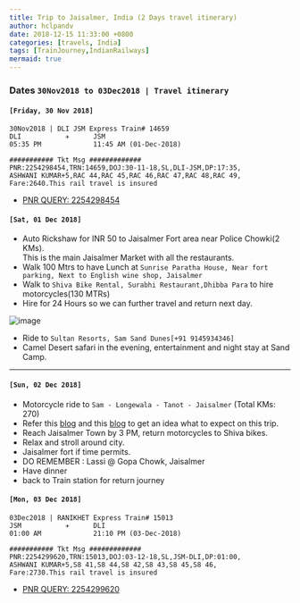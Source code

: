 ```yaml
---
title: Trip to Jaisalmer, India (2 Days travel itinerary)
author: hclpandv
date: 2018-12-15 11:33:00 +0800
categories: [travels, India]
tags: [TrainJourney,IndianRailways]
mermaid: true
---
```


### Dates `30Nov2018 to 03Dec2018 | Travel itinerary` 

#### `[Friday, 30 Nov 2018]`

```
30Nov2018 | DLI JSM Express Train# 14659
DLI           ✈      JSM
05:35 PM             11:45 AM (01-Dec-2018)

########### Tkt Msg #############
PNR:2254298454,TRN:14659,DOJ:30-11-18,SL,DLI-JSM,DP:17:35,
ASHWANI KUMAR+5,RAC 44,RAC 45,RAC 46,RAC 47,RAC 48,RAC 49,
Fare:2640.This rail travel is insured
```  
* [PNR QUERY: 2254298454](https://erail.in/pnr-status/2254298454) 

####  `[Sat, 01 Dec 2018]`

* Auto Rickshaw for INR 50 to Jaisalmer Fort area near Police Chowki(2 KMs).   
  This is the main Jaisalmer Market with all the restaurants.
* Walk 100 Mtrs to have Lunch at `Sunrise Paratha House, Near fort parking, Next to English wine shop, Jaisalmer`  
* Walk to `Shiva Bike Rental, Surabhi Restaurant,Dhibba Para` to hire motorcycles(130 MTRs)
* Hire for 24 Hours so we can further travel and return next day.

![image](https://user-images.githubusercontent.com/13016162/48720798-79cacd80-ec46-11e8-9f1a-10c833202498.png)

* Ride to `Sultan Resorts, Sam Sand Dunes[+91 9145934346]`
* Camel Desert safari in the evening, entertainment and night stay at Sand Camp.

***

####  `[Sun, 02 Dec 2018]`
* Motorcycle ride to `Sam - Longewala - Tanot - Jaisalmer` (Total KMs: 270)
* Refer this [blog](https://www.tripoto.com/trip/in-and-around-jaisalmer-tales-from-the-western-border-596db91c3caa3) and this [blog](https://www.solobackpacker.com/2015/01/16/western-rajasthan-motorcycle-journey-2-tanot-mata-temple-and-longewala/) to get an idea what to expect on this trip.
* Reach Jaisalmer Town by 3 PM, return motorcycles to Shiva bikes.
* Relax and stroll around city.
* Jaisalmer fort if time permits.
* DO REMEMBER : Lassi @ Gopa Chowk, Jaisalmer
* Have dinner
* back to Train station for return journey  

####  `[Mon, 03 Dec 2018]`

```
03Dec2018 | RANIKHET Express Train# 15013
JSM           ✈      DLI
01:00 AM             21:10 PM (03-Dec-2018)  

########### Tkt Msg #############
PNR:2254299620,TRN:15013,DOJ:03-12-18,SL,JSM-DLI,DP:01:00,
ASHWANI KUMAR+5,S8 41,S8 44,S8 42,S8 43,S8 45,S8 46,
Fare:2730.This rail travel is insured
```

* [PNR QUERY: 2254299620](https://erail.in/pnr-status/2254299620)